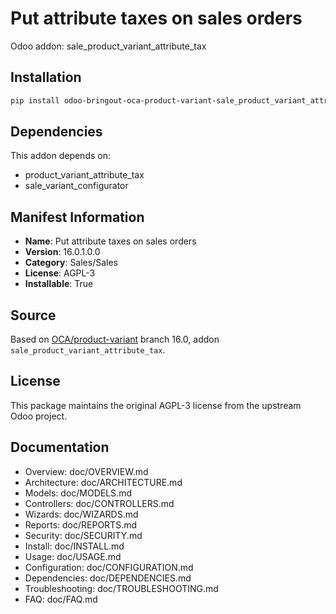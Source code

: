 # Put attribute taxes on sales orders

Odoo addon: sale_product_variant_attribute_tax

## Installation

```bash
pip install odoo-bringout-oca-product-variant-sale_product_variant_attribute_tax
```

## Dependencies

This addon depends on:
- product_variant_attribute_tax
- sale_variant_configurator

## Manifest Information

- **Name**: Put attribute taxes on sales orders
- **Version**: 16.0.1.0.0
- **Category**: Sales/Sales
- **License**: AGPL-3
- **Installable**: True

## Source

Based on [OCA/product-variant](https://github.com/OCA/product-variant) branch 16.0, addon `sale_product_variant_attribute_tax`.

## License

This package maintains the original AGPL-3 license from the upstream Odoo project.

## Documentation

- Overview: doc/OVERVIEW.md
- Architecture: doc/ARCHITECTURE.md
- Models: doc/MODELS.md
- Controllers: doc/CONTROLLERS.md
- Wizards: doc/WIZARDS.md
- Reports: doc/REPORTS.md
- Security: doc/SECURITY.md
- Install: doc/INSTALL.md
- Usage: doc/USAGE.md
- Configuration: doc/CONFIGURATION.md
- Dependencies: doc/DEPENDENCIES.md
- Troubleshooting: doc/TROUBLESHOOTING.md
- FAQ: doc/FAQ.md
